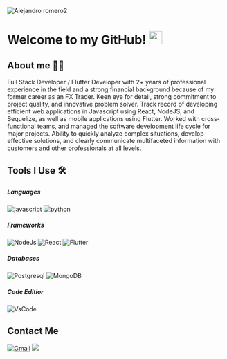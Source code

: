 
![Alejandro romero2](https://user-images.githubusercontent.com/64499754/129489368-9cf0b140-143c-464d-a7b4-00c7b7afe333.png)



# Welcome to my GitHub! <img src="https://raw.githubusercontent.com/MartinHeinz/MartinHeinz/master/wave.gif" width="30px">


<!--
**ajromeroch/ajromeroch** is a ✨ _special_ ✨ repository because its `README.md` (this file) appears on your GitHub profile.

Here are some ideas to get you started:

- 🔭 I’m currently working on ...
- 🌱 I’m currently learning ...
- 👯 I’m looking to collaborate on ...
- 🤔 I’m looking for help with ...
- 💬 Ask me about ...
- 📫 How to reach me: ...
- 😄 Pronouns: ...
- ⚡ Fun fact: ...
-->

## About me :man_technologist:
Full Stack Developer / Flutter Developer with 2+ years of professional experience in the field and a strong financial background because of my former career as an FX Trader. Keen eye for detail, strong commitment to project quality, and innovative problem solver. Track record of developing efficient web applications in Javascript using React, NodeJS, and Sequelize, as well as mobile applications using Flutter. Worked with cross-functional teams, and managed the software development life cycle for major projects. Ability to quickly analyze complex situations, develop effective solutions, and clearly communicate multifaceted information with customers and other professionals at all levels.

## Tools I Use 🛠
<div>

##### Languages

<img src="https://img.shields.io/badge/JavaScript-F7DF1E?style=for-the-badge&logo=javascript&logoColor=black" alt="javascript" />
<img src="https://img.shields.io/badge/Python-3776AB?style=for-the-badge&logo=python&logoColor=white" alt="python" />

##### Frameworks

<img src="https://img.shields.io/badge/Node.js-43853D?style=for-the-badge&logo=node-dot-js&logoColor=white" alt="NodeJs" />
<img src="https://img.shields.io/badge/React-20232A?style=for-the-badge&logo=react&logoColor=61DAFB" alt="React" />
<img src="https://img.shields.io/badge/Flutter-%2302569B.svg?style=for-the-badge&logo=Flutter&logoColor=white" alt="Flutter" />

##### Databases

<img src="https://img.shields.io/badge/PostgreSQL-316192?style=for-the-badge&logo=postgresql&logoColor=white" alt="Postgresql" />
<img src="https://img.shields.io/badge/MongoDB-4EA94B?style=for-the-badge&logo=mongodb&logoColor=white" alt="MongoDB" />

##### Code Editior

<img src="https://img.shields.io/badge/Visual_Studio_Code-0078D4?style=for-the-badge&logo=visual%20studio%20code&logoColor=white" alt="VsCode" />

</div>

## Contact Me

<p>
    <a href="mailto:ajromeroch@gmail.com">
        <img alt="Gmail" src="https://img.shields.io/badge/Gmail-D14836?style=for-the-badge&logo=gmail&logoColor=white"/></a>
    <a href="https://linkedin.com/in/alejandro-romero-chavez" alt="LinkedIn">
        <img src="https://img.shields.io/badge/LinkedIn-0077B5?style=for-the-badge&logo=linkedin&logoColor=white" /></a>
</p>


